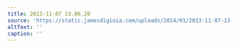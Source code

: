 ```yaml
---
title: 2013-11-07 13.06.20
source: 'https://static.jamesdigioia.com/uploads/2014/01/2013-11-07-13-06-20-scaled.jpg'
altText: ''
caption: ''
---
```


